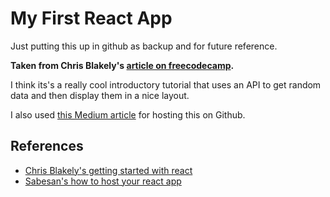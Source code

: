 # My First React App

Just putting this up in github as backup and for future reference.

**Taken from Chris Blakely's [article on freecodecamp][1].**

I think its's a really cool introductory tutorial that uses an API to get random data and then display them in a nice layout.

I also used [this Medium article][2] for hosting this on Github.

## References
- [Chris Blakely's getting started with react][1]
- [Sabesan's how to host your react app][2]





[1]: https://www.freecodecamp.org/news/getting-started-with-react-a-modern-project-based-guide-for-beginners-including-hooks-2/#creatingareactapp
[2]: https://medium.com/better-programming/how-to-host-your-react-app-on-github-pages-for-free-919ad201a4cb